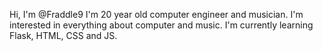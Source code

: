 Hi, I'm @Fraddle9
I'm 20 year old computer engineer and musician.
I'm interested in everything about computer and music.
I'm currently learning Flask, HTML, CSS and JS.
